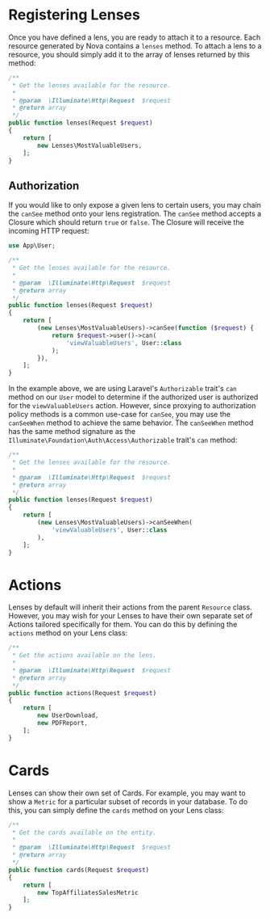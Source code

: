 # Registering Lenses

Once you have defined a lens, you are ready to attach it to a resource. Each resource generated by Nova contains a `lenses` method. To attach a lens to a resource, you should simply add it to the array of lenses returned by this method:

```php
/**
 * Get the lenses available for the resource.
 *
 * @param  \Illuminate\Http\Request  $request
 * @return array
 */
public function lenses(Request $request)
{
    return [
        new Lenses\MostValuableUsers,
    ];
}
```

## Authorization

If you would like to only expose a given lens to certain users, you may chain the `canSee` method onto your lens registration. The `canSee` method accepts a Closure which should return `true` or `false`. The Closure will receive the incoming HTTP request:

```php
use App\User;

/**
 * Get the lenses available for the resource.
 *
 * @param  \Illuminate\Http\Request  $request
 * @return array
 */
public function lenses(Request $request)
{
    return [
        (new Lenses\MostValuableUsers)->canSee(function ($request) {
            return $request->user()->can(
                'viewValuableUsers', User::class
            );
        }),
    ];
}
```

In the example above, we are using Laravel's `Authorizable` trait's `can` method on our `User` model to determine if the authorized user is authorized for the `viewValuableUsers` action. However, since proxying to authorization policy methods is a common use-case for `canSee`, you may use the `canSeeWhen` method to achieve the same behavior. The `canSeeWhen` method has the same method signature as the `Illuminate\Foundation\Auth\Access\Authorizable` trait's `can` method:

```php
/**
 * Get the lenses available for the resource.
 *
 * @param  \Illuminate\Http\Request  $request
 * @return array
 */
public function lenses(Request $request)
{
    return [
        (new Lenses\MostValuableUsers)->canSeeWhen(
            'viewValuableUsers', User::class
        ),
    ];
}
```

# Actions

Lenses by default will inherit their actions from the parent `Resource` class. However, you may wish for your Lenses to have their own separate set of Actions tailored specifically for them. You can do this by defining the `actions` method on your Lens class:

```php
/**
 * Get the actions available on the lens.
 *
 * @param  \Illuminate\Http\Request  $request
 * @return array
 */
public function actions(Request $request)
{
    return [
        new UserDownload,
        new PDFReport,
    ];
}
```

# Cards

Lenses can show their own set of Cards. For example, you may want to show a `Metric` for a particular subset of records in your database. To do this, you can simply define the `cards` method on your Lens class:

```php
/**
 * Get the cards available on the entity.
 *
 * @param  \Illuminate\Http\Request  $request
 * @return array
 */
public function cards(Request $request)
{
    return [
        new TopAffiliatesSalesMetric
    ];
}
```
